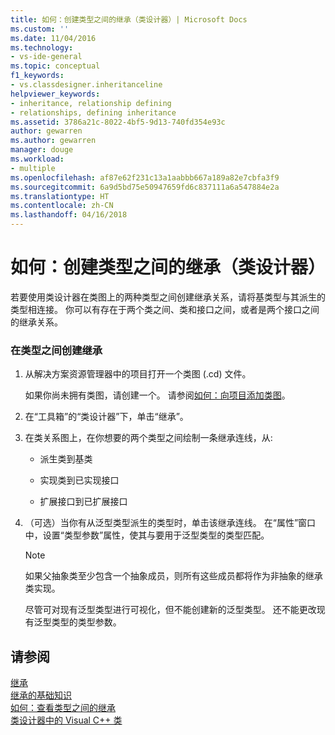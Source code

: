 ```yaml
---
title: 如何：创建类型之间的继承（类设计器）| Microsoft Docs
ms.custom: ''
ms.date: 11/04/2016
ms.technology:
- vs-ide-general
ms.topic: conceptual
f1_keywords:
- vs.classdesigner.inheritanceline
helpviewer_keywords:
- inheritance, relationship defining
- relationships, defining inheritance
ms.assetid: 3786a21c-8022-4bf5-9d13-740fd354e93c
author: gewarren
ms.author: gewarren
manager: douge
ms.workload:
- multiple
ms.openlocfilehash: af87e62f231c13a1aabbb667a189a82e7cbfa3f9
ms.sourcegitcommit: 6a9d5bd75e50947659fd6c837111a6a547884e2a
ms.translationtype: HT
ms.contentlocale: zh-CN
ms.lasthandoff: 04/16/2018
---
```

# <a name="how-to-create-inheritance-between-types-class-designer"></a>如何：创建类型之间的继承（类设计器）
若要使用类设计器在类图上的两种类型之间创建继承关系，请将基类型与其派生的类型相连接。 你可以有存在于两个类之间、类和接口之间，或者是两个接口之间的继承关系。  
  
### <a name="to-create-an-inheritance-between-types"></a>在类型之间创建继承  
  
1.  从解决方案资源管理器中的项目打开一个类图 (.cd) 文件。  
  
     如果你尚未拥有类图，请创建一个。 请参阅[如何：向项目添加类图](how-to-add-class-diagrams-to-projects.md)。  
  
2.  在“工具箱”的“类设计器”下，单击“继承”。  
  
3.  在类关系图上，在你想要的两个类型之间绘制一条继承连线，从:  
  
    -   派生类到基类  
  
    -   实现类到已实现接口  
  
    -   扩展接口到已扩展接口  
  
4.  （可选）当你有从泛型类型派生的类型时，单击该继承连线。 在“属性”窗口中，设置“类型参数”属性，使其与要用于泛型类型的类型匹配。  
  
    > [!NOTE]
    >  如果父抽象类至少包含一个抽象成员，则所有这些成员都将作为非抽象的继承类实现。  
    >   
    >  尽管可对现有泛型类型进行可视化，但不能创建新的泛型类型。 还不能更改现有泛型类型的类型参数。  
  
## <a name="see-also"></a>请参阅
[继承](/dotnet/csharp/programming-guide/classes-and-structs/inheritance)   
[继承的基础知识](/dotnet/visual-basic/programming-guide/language-features/objects-and-classes/inheritance-basics)   
[如何：查看类型之间的继承](how-to-view-inheritance-between-types.md)   
[类设计器中的 Visual C++ 类](visual-cpp-classes.md)